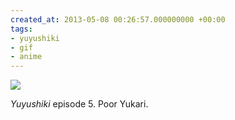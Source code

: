 ```yaml
---
created_at: 2013-05-08 00:26:57.000000000 +00:00
tags:
- yuyushiki
- gif
- anime
---
```


![](/blog/media/tumblr_mmgekxvYKq1qim2zwo1_500.gif)

*Yuyushiki* episode 5. Poor Yukari.
